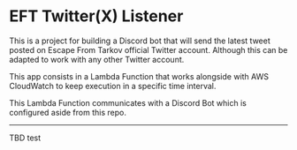# EFT Twitter(X) Listener

This is a project for building a Discord bot that will send the latest tweet posted on Escape From Tarkov official Twitter account. Although this can be adapted to work with any other Twitter account.

This app consists in a Lambda Function that works alongside with AWS CloudWatch to keep execution in a specific time interval.

This Lambda Function communicates with a Discord Bot which is configured aside from this repo.

---

TBD
test
